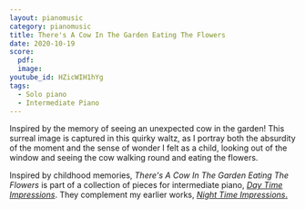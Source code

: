```yaml
---
layout: pianomusic
category: pianomusic
title: There's A Cow In The Garden Eating The Flowers
date: 2020-10-19
score:
  pdf: 
  image: 
youtube_id: HZicWIH1hYg
tags:
  - Solo piano
  - Intermediate Piano
---
```


Inspired by the memory of seeing an unexpected cow in the garden! This surreal image is captured in this quirky waltz, as I portray both the absurdity of the moment and the sense of wonder I felt as a child, looking out of the window and seeing the cow walking round and eating the flowers.


Inspired by childhood memories, *There's A Cow In The Garden Eating The Flowers* is part of a collection of pieces for intermediate piano, [*Day Time Impressions*](https://www.bakertunes.com/pianomusic/day-time-impressions/). They complement my earlier works, [*Night Time Impressions*.](https://www.bakertunes.com/pianomusic/night-time-impressions/)

